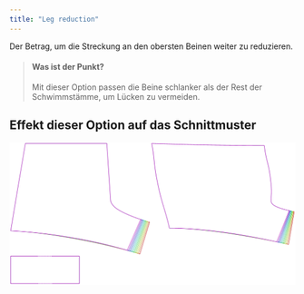 ```yaml
---
title: "Leg reduction"
---
```


Der Betrag, um die Streckung an den obersten Beinen weiter zu reduzieren.

> #### Was ist der Punkt?
> 
> Mit dieser Option passen die Beine schlanker als der Rest der Schwimmstämme, um Lücken zu vermeiden.

## Effekt dieser Option auf das Schnittmuster

![Dieses Bild zeigt den Effekt dieser Option, indem es mehrere Varianten überlagert, die einen anderen Wert für diese Option haben](shin_legreduction_sample.svg "Effekt dieser Variable auf das Schnittmuster")
